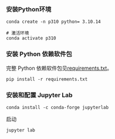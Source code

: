 


### 安装Python环境

```shell
conda create -n p310 python= 3.10.14

# 激活环境
conda activate p310
```


### 安装 Python 依赖软件包

完整 Python 依赖软件包见[requirements.txt](requirements.txt)。

```shell
pip install -r requirements.txt
```


### 安装和配置 Jupyter Lab


```shell
conda install -c conda-forge jupyterlab
```

启动
```shell
jupyter lab
```